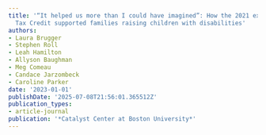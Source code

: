 ```yaml
---
title: '“It helped us more than I could have imagined”: How the 2021 expanded Child
  Tax Credit supported families raising children with disabilities'
authors:
- Laura Brugger
- Stephen Roll
- Leah Hamilton
- Allyson Baughman
- Meg Comeau
- Candace Jarzombeck
- Caroline Parker
date: '2023-01-01'
publishDate: '2025-07-08T21:56:01.365512Z'
publication_types:
- article-journal
publication: '*Catalyst Center at Boston University*'
---
```

